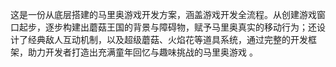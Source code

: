 这是一份从底层搭建的马里奥游戏开发方案，涵盖游戏开发全流程。从创建游戏窗口起步，逐步构建出蘑菇王国的背景与障碍物，赋予马里奥真实的移动行为；还设计了经典敌人互动机制，以及超级蘑菇、火焰花等道具系统，通过完整的开发框架，助力开发者打造出充满童年回忆与趣味挑战的马里奥游戏 。 
